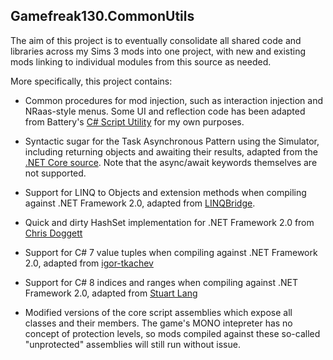 ## Gamefreak130.CommonUtils
The aim of this project is to eventually consolidate all shared code and libraries across my Sims 3 mods into one project, with new and existing mods linking to individual modules from this source as needed.

More specifically, this project contains:

* Common procedures for mod injection, such as interaction injection and NRaas-style menus. Some UI and reflection code has been adapted from Battery's [C# Script Utility](https://modthesims.info/d/615096/c-script-utility.html) for my own purposes.

* Syntactic sugar for the Task Asynchronous Pattern using the Simulator, including returning objects and awaiting their results, adapted from the [.NET Core source](https://github.com/dotnet/runtime). Note that the async/await keywords themselves are not supported.

* Support for LINQ to Objects and extension methods when compiling against .NET Framework 2.0, adapted from [LINQBridge](https://github.com/atifaziz/LINQBridge).

* Quick and dirty HashSet<T> implementation for .NET Framework 2.0 from [Chris Doggett](https://stackoverflow.com/questions/687034/using-hashset-in-c-sharp-2-0-compatible-with-3-5/711335#711335)

* Support for C# 7 value tuples when compiling against .NET Framework 2.0, adapted from [igor-tkachev](https://github.com/igor-tkachev/Portable.System.ValueTuple)

* Support for C# 8 indices and ranges when compiling against .NET Framework 2.0, adapted from [Stuart Lang](https://github.com/slang25/csharp-ranges-compat/)

* Modified versions of the core script assemblies which expose all classes and their members. The game's MONO intepreter has no concept of protection levels, so mods compiled against these so-called "unprotected" assemblies will still run without issue.
